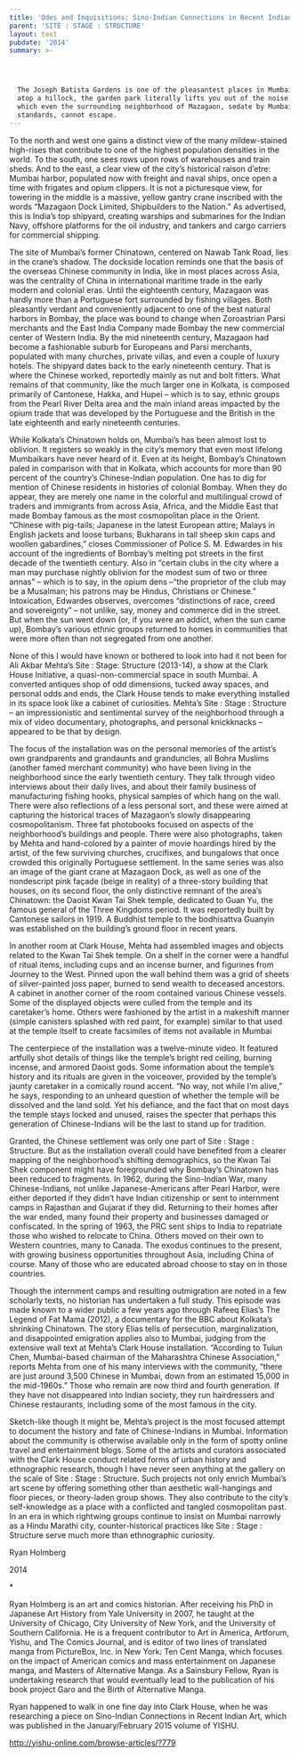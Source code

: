 ```yaml
---
title: 'Odes and Inquisitions: Sino-Indian Connections in Recent Indian Art'
parent: 'SITE : STAGE : STRUCTURE'
layout: text
pubdate: '2014'
summary: >-




  The Joseph Batista Gardens is one of the pleasantest places in Mumbai. Sitting
  atop a hillock, the garden park literally lifts you out of the noise from
  which even the surrounding neighborhood of Mazagaon, sedate by Mumbai
  standards, cannot escape.
---
```



To the north and west one gains a distinct view of the many mildew-stained high-rises that contribute to one of the highest population densities in the world. To the south, one sees rows upon rows of warehouses and train sheds. And to the east, a clear view of the city’s historical raison d’etre: Mumbai harbor, populated now with freight and naval ships, once open a time with frigates and opium clippers. It is not a picturesque view, for towering in the middle is a massive, yellow gantry crane inscribed with the words “Mazagaon Dock Limited, Shipbuilders to the Nation.” As advertised, this is India’s top shipyard, creating warships and submarines for the Indian Navy, offshore platforms for the oil industry, and tankers and cargo carriers for commercial shipping.



The site of Mumbai’s former Chinatown, centered on Nawab Tank Road, lies in the crane’s shadow. The dockside location reminds one that the basis of the overseas Chinese community in India, like in most places across Asia, was the centrality of China in international maritime trade in the early modern and colonial eras. Until the eighteenth century, Mazagaon was hardly more than a Portuguese fort surrounded by fishing villages. Both pleasantly verdant and conveniently adjacent to one of the best natural harbors in Bombay, the place was bound to change when Zoroastrian Parsi merchants and the East India Company made Bombay the new commercial center of Western India. By the mid nineteenth century, Mazagaon had become a fashionable suburb for Europeans and Parsi merchants, populated with many churches, private villas, and even a couple of luxury hotels.  The shipyard dates back to the early nineteenth century. That is where the Chinese worked, reportedly mainly as nut and bolt fitters. What remains of that community, like the much larger one in Kolkata, is composed primarily of Cantonese, Hakka, and Hupei – which is to say, ethnic groups from the Pearl River Delta area and the main inland areas impacted by the opium trade that was developed by the Portuguese and the British in the late eighteenth and early nineteenth centuries.



While Kolkata’s Chinatown holds on, Mumbai’s has been almost lost to oblivion. It registers so weakly in the city’s memory that even most lifelong Mumbaikars have never heard of it. Even at its height, Bombay’s Chinatown paled in comparison with that in Kolkata, which accounts for more than 90 percent of the country’s Chinese-Indian population.  One has to dig for mention of Chinese residents in histories of colonial Bombay. When they do appear, they are merely one name in the colorful and multilingual crowd of traders and immigrants from across Asia, Africa, and the Middle East that made Bombay famous as the most cosmopolitan place in the Orient. “Chinese with pig-tails; Japanese in the latest European attire; Malays in English jackets and loose turbans; Bukharans in tall sheep skin caps and woollen gabardines,” closes Commissioner of Police S. M. Edwardes in his account of the ingredients of Bombay’s melting pot streets in the first decade of the twentieth century. Also in “certain clubs in the city where a man may purchase nightly oblivion for the modest sum of two or three annas” – which is to say, in the opium dens –“the proprietor of the club may be a Musalman; his patrons may be Hindus, Christians or Chinese.” Intoxication, Edwardes observes, overcomes “distinctions of race, creed and sovereignty”  – not unlike, say, money and commerce did in the street. But when the sun went down (or, if you were an addict, when the sun came up), Bombay’s various ethnic groups returned to homes in communities that were more often than not segregated from one another.



None of this I would have known or bothered to look into had it not been for Ali Akbar Mehta’s Site : Stage: Structure (2013-14), a show at the Clark House Initiative, a quasi-non-commercial space in south Mumbai. A converted antiques shop of odd dimensions, tucked away spaces, and personal odds and ends, the Clark House tends to make everything installed in its space look like a cabinet of curiosities. Mehta’s Site : Stage : Structure – an impressionistic and sentimental survey of the neighborhood through a mix of video documentary, photographs, and personal knickknacks – appeared to be that by design.



The focus of the installation was on the personal memories of the artist’s own grandparents and grandaunts and granduncles, all Bohra Muslims (another famed merchant community) who have been living in the neighborhood since the early twentieth century. They talk through video interviews about their daily lives, and about their family business of manufacturing fishing hooks, physical samples of which hang on the wall. There were also reflections of a less personal sort, and these were aimed at capturing the historical traces of Mazagaon’s slowly disappearing cosmopolitanism. Three fat photobooks focused on aspects of the neighborhood’s buildings and people. There were also photographs, taken by Mehta and hand-colored by a painter of movie hoardings hired by the artist, of the few surviving churches, crucifixes, and bungalows that once crowded this originally Portuguese settlement. In the same series was also an image of the giant crane at Mazagaon Dock, as well as one of the nondescript pink façade (beige in reality) of a three-story building that houses, on its second floor, the only distinctive remnant of the area’s Chinatown: the Daoist Kwan Tai Shek temple, dedicated to Guan Yu, the famous general of the Three Kingdoms period. It was reportedly built by Cantonese sailors in 1919. A Buddhist temple to the bodhisattva Guanyin was established on the building’s ground floor in recent years.



In another room at Clark House, Mehta had assembled images and objects related to the Kwan Tai Shek temple. On a shelf in the corner were a handful of ritual items, including cups and an incense burner, and figurines from Journey to the West. Pinned upon the wall behind them was a grid of sheets of silver-painted joss paper, burned to send wealth to deceased ancestors. A cabinet in another corner of the room contained various Chinese vessels. Some of the displayed objects were culled from the temple and its caretaker’s home. Others were fashioned by the artist in a makeshift manner (simple canisters splashed with red paint, for example) similar to that used at the temple itself to create facsimiles of items not available in Mumbai



The centerpiece of the installation was a twelve-minute video. It featured artfully shot details of things like the temple’s bright red ceiling, burning incense, and armored Daoist gods. Some information about the temple’s history and its rituals are given in the voiceover, provided by the temple’s jaunty caretaker in a comically round accent. “No way, not while I’m alive,” he says, responding to an unheard question of whether the temple will be dissolved and the land sold. Yet his defiance, and the fact that on most days the temple stays locked and unused, raises the specter that perhaps this generation of Chinese-Indians will be the last to stand up for tradition.



Granted, the Chinese settlement was only one part of Site : Stage : Structure. But as the installation overall could have benefited from a clearer mapping of the neighborhood’s shifting demographics, so the Kwan Tai Shek component might have foregrounded why Bombay’s Chinatown has been reduced to fragments. In 1962, during the Sino-Indian War, many Chinese-Indians, not unlike Japanese-Americans after Pearl Harbor, were either deported if they didn’t have Indian citizenship or sent to internment camps in Rajasthan and Gujarat if they did. Returning to their homes after the war ended, many found their property and businesses damaged or confiscated. In the spring of 1963, the PRC sent ships to India to repatriate those who wished to relocate to China. Others moved on their own to Western countries, many to Canada.  The exodus continues to the present, with growing business opportunities throughout Asia, including China of course. Many of those who are educated abroad choose to stay on in those countries.



Though the internment camps and resulting outmigration are noted in a few scholarly texts, no historian has undertaken a full study. This episode was made known to a wider public a few years ago through Rafeeq Elias’s The Legend of Fat Mama (2012), a documentary for the BBC about Kolkata’s shrinking Chinatown. The story Elias tells of persecution, marginalization, and disappointed emigration applies also to Mumbai, judging from the extensive wall text at Mehta’s Clark House installation. “According to Tulun Chen, Mumbai-based chairman of the Maharashtra Chinese Association,” reports Mehta from one of his many interviews with the community, “there are just around 3,500 Chinese in Mumbai, down from an estimated 15,000 in the mid-1960s.” Those who remain are now third and fourth generation. If they have not disappeared into Indian society, they run hairdressers and Chinese restaurants, including some of the most famous in the city.



Sketch-like though it might be, Mehta’s project is the most focused attempt to document the history and fate of Chinese-Indians in Mumbai. Information about the community is otherwise available only in the form of spotty online travel and entertainment blogs. Some of the artists and curators associated with the Clark House conduct related forms of urban history and ethnographic research, though I have never seen anything at the gallery on the scale of Site : Stage : Structure. Such projects not only enrich Mumbai’s art scene by offering something other than aesthetic wall-hangings and floor pieces, or theory-laden group shows. They also contribute to the city’s self-knowledge as a place with a conflicted and tangled cosmopolitan past. In an era in which rightwing groups continue to insist on Mumbai narrowly as a Hindu Marathi city, counter-historical practices like Site : Stage : Structure serve much more than ethnographic curiosity.



Ryan Holmberg



2014



\*

Ryan Holmberg is an art and comics historian. After receiving his PhD in Japanese Art History from Yale University in 2007, he taught at the University of Chicago, City University of New York, and the University of Southern California. He is a frequent contributor to Art in America, Artforum, Yishu, and The Comics Journal, and is editor of two lines of translated manga from PictureBox, Inc. in New York: Ten Cent Manga, which focuses on the impact of American comics and mass entertainment on Japanese manga, and Masters of Alternative Manga. As a Sainsbury Fellow, Ryan is undertaking research that would eventually lead to the publication of his book project Garo and the Birth of Alternative Manga.

Ryan happened to walk in one fine day into Clark House, when he was researching a piece on Sino-Indian Connections in Recent Indian Art, which was published in the January/February 2015 volume of YISHU.



http://yishu-online.com/browse-articles/?779
